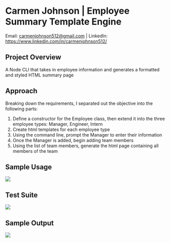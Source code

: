 # Carmen Johnson | Employee Summary Template Engine

Email: carmenjohnson512@gmail.com | LinkedIn: https://www.linkedin.com/in/carmenjohnson512/

## Project Overview

A Node CLI that takes in employee information and generates a formatted and styled HTML summary page

## Approach
Breaking down the requirements, I separated out the objective into the following parts:
1. Define a constructor for the Employee class, then extend it into the three employee types: Manager, Engineer, Intern
2. Create html templates for each employee type
3. Using the command line, prompt the Manager to enter their information
4. Once the Manager is added, begin adding team members
5. Using the list of team members, generate the html page containing all members of the team

## Sample Usage
![](node_example.gif)

## Test Suite
![](cmd_test.png)

## Sample Output
![](html_generated.png)
